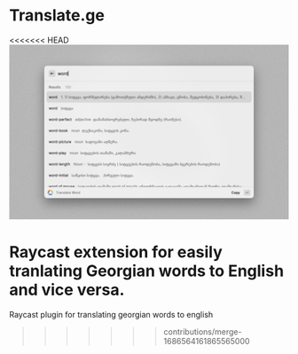 # Translate.ge

<<<<<<< HEAD
![Screenshot](./metadata/raycast-translate-ge-1.png)

Raycast extension for easily tranlating Georgian words to English and vice versa.
=======
Raycast plugin for translating georgian words to english
>>>>>>> contributions/merge-1686564161865565000
